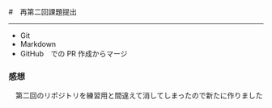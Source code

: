 #　再第二回課題提出
* * * 
 * Git  
 * Markdown  
 * GitHub　での PR 作成からマージ
 
### 感想
　第二回のリポジトリを練習用と間違えて消してしまったので新たに作りました